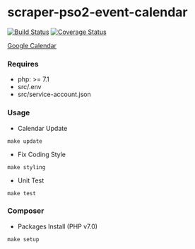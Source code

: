 # scraper-pso2-event-calendar

[![Build Status](https://travis-ci.org/tuki0918/scraper-pso2-event-calendar.svg?branch=master)](https://travis-ci.org/tuki0918/scraper-pso2-event-calendar)
[![Coverage Status](https://coveralls.io/repos/github/tuki0918/scraper-pso2-event-calendar/badge.svg)](https://coveralls.io/github/tuki0918/scraper-pso2-event-calendar)

[Google Calendar](https://goo.gl/JWExl7)

### Requires

+ php: >= 7.1
+ src/.env
+ src/service-account.json

### Usage

+ Calendar Update

```
make update
```

+ Fix Coding Style

```
make styling
```

+ Unit Test

```
make test
```

### Composer

+ Packages Install (PHP v7.0)

```
make setup
```
